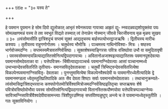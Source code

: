 +++
title = "३० यस्य ते"

+++

हे पवमान पूयमान हे सोम दिवो द्युलोकात् आभृतं श्येनरूपया गायत्र्या आहृतं द्यु- म्नवदन्नवद्यशोयुक्तंवा पयः सोमलक्षणमन्नं यस्य ते तव स्वभूतं विद्यते तस्मात् त्वं तेनान्नेन नोस्मान् जीवसे चिरजीवनाय मृळ मृळय सुखय ॥ ३० ॥त्वंसोमासीति द्वात्रिंशदृचं सप्तमं सूक्तं आद्यतृचस्य बार्हस्पत्योभरद्वाजऋषिः । द्वितीयस्य मारीचः कश्यपः । तृतीयस्य राहूगणोगोतमः । चतुर्थस्य भौमोत्रिः । पञ्चमस्य गाथिनोविश्वा- मित्रः । षष्ठस्य भार्गवोजमदग्निः । सप्तमस्यमैत्रावरुणिर्वसिष्ठः । सूक्तशेषस्याङ्गिरसः पवित्रः वसिष्ठोवा उभौ वा समुदितावृषी । पवस्वसोममन्दयन्नित्याद्यास्तिस्रोनित्यद्विपदागायत्र्यः । अवितानोअजाश्वइत्याद्यास्तिस्रः पवमानपूशदेवत्याः पवमानसोमदेवताका वा । यत्तेपवित्रम- र्चिषीत्याद्याःपञ्चर्चः पवमानाग्निदेवत्याः आसां पञ्चानाम्मध्ये उभाभ्यान्देवसवितरिति तृतीयाप- वमानसवितृदेवताकावा । चतुर्थी त्रिभिष्ट्वन्देवसवितरित्येषा विकल्पेनपवमानाग्निसवितृ- देवताका । पुनन्तुमामित्येषा विकल्पेनवैश्वदेवी यः पावमानीरध्येतीत्यादिके द्वे पवमानमण्डला ध्येतृस्तुतिप्रतिपादिके अतः सैव देवता शिष्टाः सर्वाः पवमानसोमदेवताकाः । तथाचानुक्रम्यते- त्वंसोमासिद्वात्रिंशद्भरवाजः कश्यपोगोतमोत्रिर्विश्वामित्रोजमदग्निर्वसिष्ठइतितृचाः सप्तऋषयः शेषे पवित्रोवसिष्ठोवोभौवा पवस्व सोमतिस्रोनित्यद्विपदागायत्र्यो वितानस्तिस्रःपौष्णयोवा यत्तेपवित्रम्पञ्चाग्नेय्यः सावित्र्यग्निसावित्रीवैश्वदेवीवासामन्त्याः त्रिंशीपुरउष्णिक् सप्तविंश्यन्नुष्टुप् अन्त्ये च ते पावमान्यध्येतृस्तुतीति । गतः सूक्तविनियोगः ।